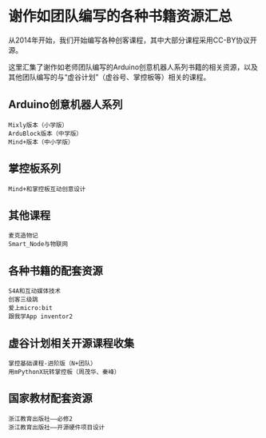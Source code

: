 # 谢作如团队编写的各种书籍资源汇总

从2014年开始，我们开始编写各种创客课程，其中大部分课程采用CC-BY协议开源。

这里汇集了谢作如老师团队编写的Arduino创意机器人系列书籍的相关资源，以及其他团队编写的与“虚谷计划”（虚谷号、掌控板等）相关的课程。

## Arduino创意机器人系列

	Mixly版本（小学版）
	ArduBlock版本（中学版）
	Mind+版本（中小学版）

## 掌控板系列
	
	Mind+和掌控板互动创意设计

## 其他课程

	麦克造物记
	Smart_Node与物联网

## 各种书籍的配套资源

	S4A和互动媒体技术
	创客三级跳
	爱上micro:bit
	跟我学App inventor2

## 虚谷计划相关开源课程收集

	掌控基础课程-进阶版（N+团队）
	用mPythonX玩转掌控板（周茂华、秦峰）
	
## 国家教材配套资源

	浙江教育出版社——必修2
	浙江教育出版社——开源硬件项目设计

